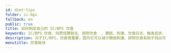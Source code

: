 ```yaml
---
id: diet-tips
folder: ic-bps
fallback: en
public: true
title: 如何制定自己的 IC/BPS 饮食
keywords: IC/BPS 饮食、间质性膀胱炎、排除饮食  、膀胱、刺激、饮食日志、触发症状、间质性膀胱炎、膀胱疼痛综合征、IC/BPS
description: 对于IC/BPS，饮食很重要，因为它可以减少膀胱刺激。排除饮食有助于找出可以安全食用的食物和饮料。
menutitle: 饮食秘诀
---
```

